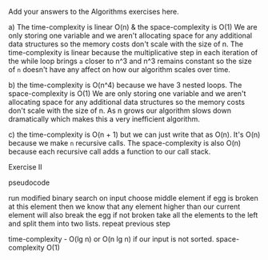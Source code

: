 Add your answers to the Algorithms exercises here.

a) The time-complexity is linear O(n) & the space-complexity is O(1)
We are only storing one variable and we aren't allocating space for any additional data structures so the memory costs don't scale with the size of n.
The time-complexity is linear because the multiplicative step in each iteration of the while loop brings `a` closer to n^3 and n^3 remains constant so the size of `n` doesn't have any affect on how our algorithm scales over time.

b) the time-complexity is O(n^4) because we have 3 nested loops. The space-complexity is O(1) We are only storing one variable and we aren't allocating space for any additional data structures so the memory costs don't scale with the size of n. As n grows our algorithm slows down dramatically which makes this a very inefficient algorithm.

c) the time-complexity is O(n + 1) but we can just write that as O(n). It's O(n) because we make `n` recursive calls. The space-complexity is also O(n) because each recursive call adds a function to our call stack.

Exercise II

pseudocode

run modified binary search on input
choose middle element
if egg is broken at this element then we know that any element higher than our current element will also break the egg
if not broken take all the elements to the left and split them into two lists. repeat previous step

time-complexity - O(lg n) or O(n lg n) if our input is not sorted.
space-complexity O(1)
